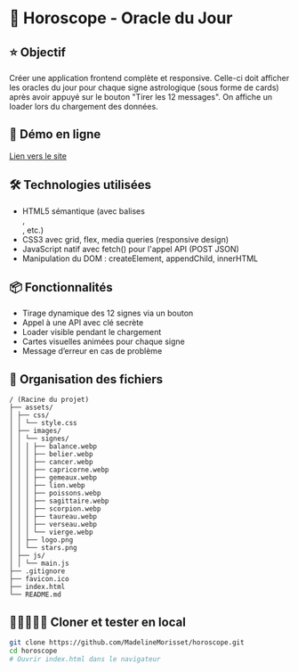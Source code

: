# 🔮 Horoscope - Oracle du Jour

## ⭐ Objectif

Créer une application frontend complète et responsive.
Celle-ci doit afficher les oracles du jour pour chaque signe astrologique (sous forme de cards) après avoir appuyé sur le bouton "Tirer les 12 messages".
On affiche un loader lors du chargement des données.

## 👀 Démo en ligne

<!-- Ajouter le lien du site entre les parenthèses une fois déployé -->

[Lien vers le site](https://ecf1-ricateau-madeline.sidathsoeun.fr)

## 🛠️ Technologies utilisées

- HTML5 sémantique (avec balises <main>, <section>, etc.)
- CSS3 avec grid, flex, media queries (responsive design)
- JavaScript natif avec fetch() pour l'appel API (POST JSON)
- Manipulation du DOM : createElement, appendChild, innerHTML

## 📦 Fonctionnalités

- Tirage dynamique des 12 signes via un bouton
- Appel à une API avec clé secrète
- Loader visible pendant le chargement
- Cartes visuelles animées pour chaque signe
- Message d’erreur en cas de problème

## 📁 Organisation des fichiers

```
/ (Racine du projet)
├── assets/
│ ├── css/
│ │ └── style.css
│ ├── images/
│ │ └── signes/
│ │ │ ├── balance.webp
│ │ │ ├── belier.webp
│ │ │ ├── cancer.webp
│ │ │ ├── capricorne.webp
│ │ │ ├── gemeaux.webp
│ │ │ ├── lion.webp
│ │ │ ├── poissons.webp
│ │ │ ├── sagittaire.webp
│ │ │ ├── scorpion.webp
│ │ │ ├── taureau.webp
│ │ │ ├── verseau.webp
│ │ │ └── vierge.webp
│ │ ├── logo.png
│ │ └── stars.png
│ ├── js/
│ │ └── main.js
├── .gitignore
├── favicon.ico
├── index.html
└── README.md
```

## 🧑🏻‍🤝‍🧑🏻 Cloner et tester en local

```bash
git clone https://github.com/MadelineMorisset/horoscope.git
cd horoscope
# Ouvrir index.html dans le navigateur
```
